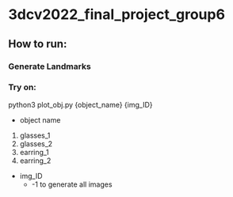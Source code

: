 # 3dcv2022_final_project_group6
## How to run:
### Generate Landmarks

### Try on:
python3 plot_obj.py {object_name} {img_ID}
- object name
1. glasses_1
2. glasses_2
3. earring_1
4. earring_2
- img_ID 
  - -1 to generate all images

